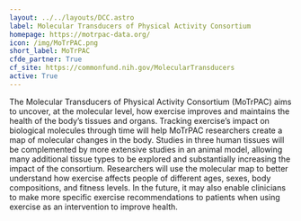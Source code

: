 ```yaml
---
layout: ../../layouts/DCC.astro
label: Molecular Transducers of Physical Activity Consortium
homepage: https://motrpac-data.org/
icon: /img/MoTrPAC.png
short_label: MoTrPAC
cfde_partner: True
cf_site: https://commonfund.nih.gov/MolecularTransducers
active: True
---
```

The Molecular Transducers of Physical Activity Consortium (MoTrPAC) aims to uncover, at the molecular level, how exercise improves and maintains the health of the body’s tissues and organs. Tracking exercise’s impact on biological molecules through time will help MoTrPAC researchers create a map of molecular changes in the body. Studies in three human tissues will be complemented by more extensive studies in an animal model, allowing many additional tissue types to be explored and substantially increasing the impact of the consortium. Researchers will use the molecular map to better understand how exercise affects people of different ages, sexes, body compositions, and fitness levels. In the future, it may also enable clinicians to make more specific exercise recommendations to patients when using exercise as an intervention to improve health.